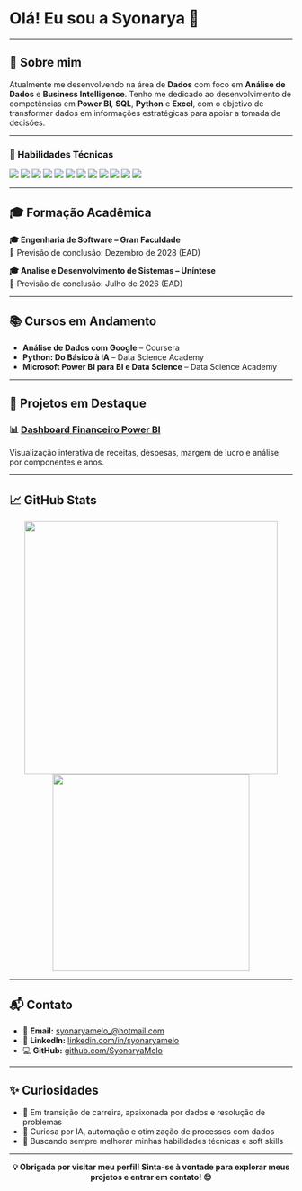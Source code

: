 <h1>Olá! Eu sou a Syonarya 👋</h1>

---

<p align="center">
  
## 🧾 Sobre mim

Atualmente me desenvolvendo na área de **Dados** com foco em **Análise de Dados** e **Business Intelligence**. Tenho me dedicado ao desenvolvimento de competências em **Power BI**, **SQL**, **Python** e **Excel**, com o objetivo de transformar dados em informações estratégicas para apoiar a tomada de decisões.

---

### 🧠 Habilidades Técnicas

<p>
  <img src="https://img.shields.io/badge/Power%20BI-ffcc00?style=flat&logo=powerbi&logoColor=black"/>
  <img src="https://img.shields.io/badge/Excel-217346?style=flat&logo=microsoft-excel&logoColor=white"/>
  <img src="https://img.shields.io/badge/Python-3776AB?style=flat&logo=python&logoColor=white"/>
  <img src="https://img.shields.io/badge/SQL-4479A1?style=flat&logo=postgresql&logoColor=white"/>
  <img src="https://img.shields.io/badge/MySQL-4479A1?style=flat&logo=mysql&logoColor=white" />
  <img src="https://img.shields.io/badge/HTML5-E34F26?style=flat&logo=html5&logoColor=white"/>
  <img src="https://img.shields.io/badge/CSS3-1572B6?style=flat&logo=css3&logoColor=white"/>
  <img src="https://img.shields.io/badge/Java-007396?style=flat&logo=java&logoColor=white" />
  <img src="https://img.shields.io/badge/Spring%20Boot-6DB33F?style=flat&logo=springboot&logoColor=white" />
  <img src="https://img.shields.io/badge/Git-F05032?style=flat&logo=git&logoColor=white"/>
  <img src="https://img.shields.io/badge/GitHub-181717?style=flat&logo=github&logoColor=white"/>
  <img src="https://img.shields.io/badge/Agile-Scrum%20&%20Kanban-blue?style=flat"/>
</p>

---

## 🎓 Formação Acadêmica

**🎓 Engenharia de Software – Gran Faculdade**  
📅 Previsão de conclusão: Dezembro de 2028 (EAD)

**🎓 Analise e Desenvolvimento de Sistemas – Uníntese**  
📅 Previsão de conclusão: Julho de 2026 (EAD)

---

## 📚 Cursos em Andamento

- **Análise de Dados com Google** – Coursera  
- **Python: Do Básico à IA** – Data Science Academy  
- **Microsoft Power BI para BI e Data Science** – Data Science Academy  

---

## 🧪 Projetos em Destaque

### 📊 [Dashboard Financeiro Power BI](https://github.com/SyonaryaMelo/dashboard-financeiro)
Visualização interativa de receitas, despesas, margem de lucro e análise por componentes e anos.

---

## 📈 GitHub Stats

<p align="center">
  <img src="https://github-readme-stats.vercel.app/api?username=SyonaryaMelo&show_icons=true&theme=dracula" width="450"/>
  <img src="https://github-readme-stats.vercel.app/api/top-langs/?username=SyonaryaMelo&layout=compact&theme=dracula" width="350"/>
</p>

---

## 📬 Contato

- 📧 **Email:** [syonaryamelo_@hotmail.com](mailto:syonaryamelo_@hotmail.com)  
- 🔗 **LinkedIn:** [linkedin.com/in/syonaryamelo](https://linkedin.com/in/syonaryamelo)  
- 💻 **GitHub:** [github.com/SyonaryaMelo](https://github.com/SyonaryaMelo)  

---

## ✨ Curiosidades

- 🚀 Em transição de carreira, apaixonada por dados e resolução de problemas
- 🧩 Curiosa por IA, automação e otimização de processos com dados
- 🎯 Buscando sempre melhorar minhas habilidades técnicas e soft skills

---

<p align="center">
  <strong>💡 Obrigada por visitar meu perfil! Sinta-se à vontade para explorar meus projetos e entrar em contato! 😊</strong>
</p>
